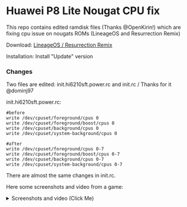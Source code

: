 # Huawei P8 Lite Nougat CPU fix

This repo contains edited ramdisk files (Thanks @OpenKirin!) which are fixing cpu issue on nougats 
ROMs (LineageOS and Resurrection Remix)

Download: [LineageOS / Resurrection Remix](https://github.com/K4CZP3R/p8lite-cpufix/releases)  

Installation: Install "Update" version

### Changes

Two files are edited: init.hi6210sft.power.rc and init.rc / Thanks for it @dominj97

init.hi6210sft.power.rc:
```
#before
write /dev/cpuset/foreground/cpus 0
write /dev/cpuset/foreground/boost/cpus 0
write /dev/cpuset/background/cpus 0
write /dev/cpuset/system-background/cpus 0

#after
write /dev/cpuset/foreground/cpus 0-7
write /dev/cpuset/foreground/boost/cpus 0-7
write /dev/cpuset/background/cpus 0-7
write /dev/cpuset/system-background/cpus 0-7
```

There are almost the same changes in init.rc.

Here some screenshots and video from a game:


<details> 
  <summary>Screenshots and video (Click Me)</summary>
   <p> 
	![Antutu benchmark on RROS](https://user-images.githubusercontent.com/16763276/27516953-c6de0e96-59c3-11e7-9160-76fca0f16dea.png)<p>
	![Antutu benchmark on LOS](https://user-images.githubusercontent.com/16763276/27516954-cd8d1a7a-59c3-11e7-9013-147d9ce25008.png)<p>
	https://drive.google.com/file/d/0B-5Wqqs1Gx_od0xNZHhoRVg5X1k/view Real Racing 3 after CPU Fix
	</p></p></p>
</details>